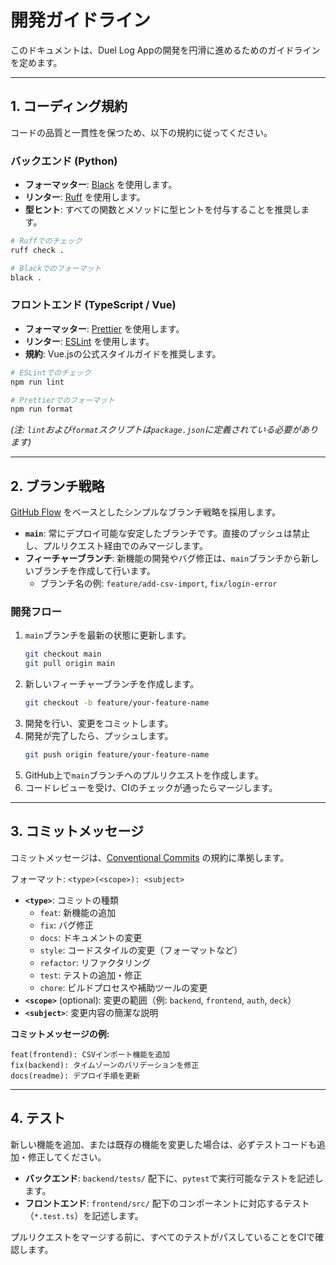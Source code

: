 # 開発ガイドライン

このドキュメントは、Duel Log Appの開発を円滑に進めるためのガイドラインを定めます。

---

## 1. コーディング規約

コードの品質と一貫性を保つため、以下の規約に従ってください。

### バックエンド (Python)

- **フォーマッター**: [Black](https://github.com/psf/black) を使用します。
- **リンター**: [Ruff](https://github.com/astral-sh/ruff) を使用します。
- **型ヒント**: すべての関数とメソッドに型ヒントを付与することを推奨します。

```bash
# Ruffでのチェック
ruff check .

# Blackでのフォーマット
black .
```

### フロントエンド (TypeScript / Vue)

- **フォーマッター**: [Prettier](https://prettier.io/) を使用します。
- **リンター**: [ESLint](https://eslint.org/) を使用します。
- **規約**: Vue.jsの公式スタイルガイドを推奨します。

```bash
# ESLintでのチェック
npm run lint

# Prettierでのフォーマット
npm run format
```
*(注: `lint`および`format`スクリプトは`package.json`に定義されている必要があります)*

---

## 2. ブランチ戦略

[GitHub Flow](https://docs.github.com/en/get-started/quickstart/github-flow) をベースとしたシンプルなブランチ戦略を採用します。

- **`main`**: 常にデプロイ可能な安定したブランチです。直接のプッシュは禁止し、プルリクエスト経由でのみマージします。
- **フィーチャーブランチ**: 新機能の開発やバグ修正は、`main`ブランチから新しいブランチを作成して行います。
  - ブランチ名の例: `feature/add-csv-import`, `fix/login-error`

### 開発フロー

1. `main`ブランチを最新の状態に更新します。
   ```bash
   git checkout main
   git pull origin main
   ```
2. 新しいフィーチャーブランチを作成します。
   ```bash
   git checkout -b feature/your-feature-name
   ```
3. 開発を行い、変更をコミットします。
4. 開発が完了したら、プッシュします。
   ```bash
   git push origin feature/your-feature-name
   ```
5. GitHub上で`main`ブランチへのプルリクエストを作成します。
6. コードレビューを受け、CIのチェックが通ったらマージします。

---

## 3. コミットメッセージ

コミットメッセージは、[Conventional Commits](https://www.conventionalcommits.org/ja/v1.0.0/) の規約に準拠します。

フォーマット: `<type>(<scope>): <subject>`

- **`<type>`**: コミットの種類
  - `feat`: 新機能の追加
  - `fix`: バグ修正
  - `docs`: ドキュメントの変更
  - `style`: コードスタイルの変更（フォーマットなど）
  - `refactor`: リファクタリング
  - `test`: テストの追加・修正
  - `chore`: ビルドプロセスや補助ツールの変更
- **`<scope>`** (optional): 変更の範囲（例: `backend`, `frontend`, `auth`, `deck`）
- **`<subject>`**: 変更内容の簡潔な説明

**コミットメッセージの例:**

```
feat(frontend): CSVインポート機能を追加
fix(backend): タイムゾーンのバリデーションを修正
docs(readme): デプロイ手順を更新
```

---

## 4. テスト

新しい機能を追加、または既存の機能を変更した場合は、必ずテストコードも追加・修正してください。

- **バックエンド**: `backend/tests/` 配下に、`pytest`で実行可能なテストを記述します。
- **フロントエンド**: `frontend/src/` 配下のコンポーネントに対応するテスト（`*.test.ts`）を記述します。

プルリクエストをマージする前に、すべてのテストがパスしていることをCIで確認します。
